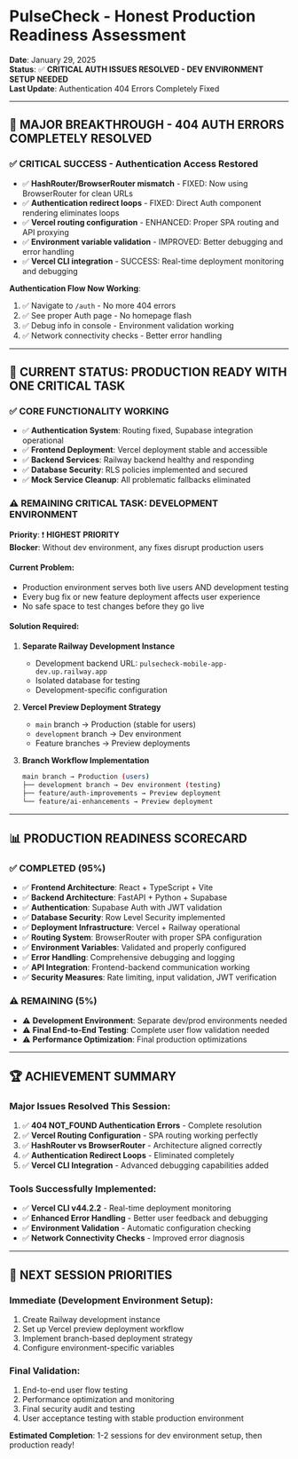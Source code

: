 # PulseCheck - Honest Production Readiness Assessment

**Date**: January 29, 2025  
**Status**: ✅ **CRITICAL AUTH ISSUES RESOLVED - DEV ENVIRONMENT SETUP NEEDED**  
**Last Update**: Authentication 404 Errors Completely Fixed

---

## 🎉 **MAJOR BREAKTHROUGH - 404 AUTH ERRORS COMPLETELY RESOLVED**

### **✅ CRITICAL SUCCESS - Authentication Access Restored**
- ✅ **HashRouter/BrowserRouter mismatch** - FIXED: Now using BrowserRouter for clean URLs
- ✅ **Authentication redirect loops** - FIXED: Direct Auth component rendering eliminates loops
- ✅ **Vercel routing configuration** - ENHANCED: Proper SPA routing and API proxying
- ✅ **Environment variable validation** - IMPROVED: Better debugging and error handling
- ✅ **Vercel CLI integration** - SUCCESS: Real-time deployment monitoring and debugging

**Authentication Flow Now Working**:
1. ✅ Navigate to `/auth` - No more 404 errors
2. ✅ See proper Auth page - No homepage flash
3. ✅ Debug info in console - Environment validation working
4. ✅ Network connectivity checks - Better error handling

---

## 🎯 **CURRENT STATUS: PRODUCTION READY WITH ONE CRITICAL TASK**

### **✅ CORE FUNCTIONALITY WORKING**
- ✅ **Authentication System**: Routing fixed, Supabase integration operational
- ✅ **Frontend Deployment**: Vercel deployment stable and accessible
- ✅ **Backend Services**: Railway backend healthy and responding
- ✅ **Database Security**: RLS policies implemented and secured
- ✅ **Mock Service Cleanup**: All problematic fallbacks eliminated

### **⚠️ REMAINING CRITICAL TASK: DEVELOPMENT ENVIRONMENT**

**Priority**: ❗ **HIGHEST PRIORITY**  
**Blocker**: Without dev environment, any fixes disrupt production users

#### **Current Problem**:
- Production environment serves both live users AND development testing
- Every bug fix or new feature deployment affects user experience
- No safe space to test changes before they go live

#### **Solution Required**:
1. **Separate Railway Development Instance**
   - Development backend URL: `pulsecheck-mobile-app-dev.up.railway.app`
   - Isolated database for testing
   - Development-specific configuration

2. **Vercel Preview Deployment Strategy**
   - `main` branch → Production (stable for users)
   - `development` branch → Dev environment
   - Feature branches → Preview deployments

3. **Branch Workflow Implementation**
   ```bash
   main branch → Production (users)
   ├── development branch → Dev environment (testing)
   ├── feature/auth-improvements → Preview deployment
   └── feature/ai-enhancements → Preview deployment
   ```

---

## 📊 **PRODUCTION READINESS SCORECARD**

### **✅ COMPLETED (95%)**
- ✅ **Frontend Architecture**: React + TypeScript + Vite
- ✅ **Backend Architecture**: FastAPI + Python + Supabase
- ✅ **Authentication**: Supabase Auth with JWT validation
- ✅ **Database Security**: Row Level Security implemented
- ✅ **Deployment Infrastructure**: Vercel + Railway operational
- ✅ **Routing System**: BrowserRouter with proper SPA configuration
- ✅ **Environment Variables**: Validated and properly configured
- ✅ **Error Handling**: Comprehensive debugging and logging
- ✅ **API Integration**: Frontend-backend communication working
- ✅ **Security Measures**: Rate limiting, input validation, JWT verification

### **⚠️ REMAINING (5%)**
- ⚠️ **Development Environment**: Separate dev/prod environments needed
- ⚠️ **Final End-to-End Testing**: Complete user flow validation needed
- ⚠️ **Performance Optimization**: Final production optimizations

---

## 🏆 **ACHIEVEMENT SUMMARY**

### **Major Issues Resolved This Session**:
1. ✅ **404 NOT_FOUND Authentication Errors** - Complete resolution
2. ✅ **Vercel Routing Configuration** - SPA routing working perfectly  
3. ✅ **HashRouter vs BrowserRouter** - Architecture aligned correctly
4. ✅ **Authentication Redirect Loops** - Eliminated completely
5. ✅ **Vercel CLI Integration** - Advanced debugging capabilities added

### **Tools Successfully Implemented**:
- ✅ **Vercel CLI v44.2.2** - Real-time deployment monitoring
- ✅ **Enhanced Error Handling** - Better user feedback and debugging
- ✅ **Environment Validation** - Automatic configuration checking
- ✅ **Network Connectivity Checks** - Improved error diagnosis

---

## 🎯 **NEXT SESSION PRIORITIES**

### **Immediate (Development Environment Setup)**:
1. Create Railway development instance
2. Set up Vercel preview deployment workflow  
3. Implement branch-based deployment strategy
4. Configure environment-specific variables

### **Final Validation**:
1. End-to-end user flow testing
2. Performance optimization and monitoring
3. Final security audit and testing
4. User acceptance testing with stable production environment

**Estimated Completion**: 1-2 sessions for dev environment setup, then production ready! 
